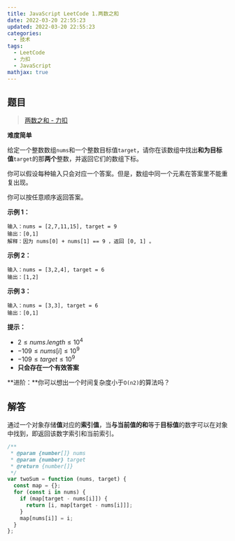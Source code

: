 ```yaml
---
title: JavaScript LeetCode 1.两数之和
date: 2022-03-20 22:55:23
updated: 2022-03-20 22:55:23
categories:
  - 技术
tags:
  - LeetCode
  - 力扣
  - JavaScript
mathjax: true
---
```


<!--more-->

## 题目

> [两数之和 - 力扣](https://leetcode-cn.com/problems/two-sum/)

**难度简单**

给定一个整数数组`nums`和一个整数目标值`target`，请你在该数组中找出**和为目标值**`target`的那**两个**整数，并返回它们的数组下标。

你可以假设每种输入只会对应一个答案。但是，数组中同一个元素在答案里不能重复出现。

你可以按任意顺序返回答案。

**示例 1：**

```
输入：nums = [2,7,11,15], target = 9
输出：[0,1]
解释：因为 nums[0] + nums[1] == 9 ，返回 [0, 1] 。
```

**示例 2：**

```
输入：nums = [3,2,4], target = 6
输出：[1,2]
```

**示例 3：**

```
输入：nums = [3,3], target = 6
输出：[0,1]
```

**提示：**

- $2 \leq nums.length \leq 10^4$
- $-109 \leq nums[i] \leq 10^9$
- $-109 \leq target \leq 10^9$
- **只会存在一个有效答案**

**进阶：**你可以想出一个时间复杂度小于`O(n2)`的算法吗？

## 解答

通过一个对象存储**值**对应的**索引值**，当**与当前值的和**等于**目标值**的数字可以在对象中找到，即返回该数字索引和当前索引。

```js
/**
 * @param {number[]} nums
 * @param {number} target
 * @return {number[]}
 */
var twoSum = function (nums, target) {
  const map = {};
  for (const i in nums) {
    if (map[target - nums[i]]) {
      return [i, map[target - nums[i]]];
    }
    map[nums[i]] = i;
  }
};
```
